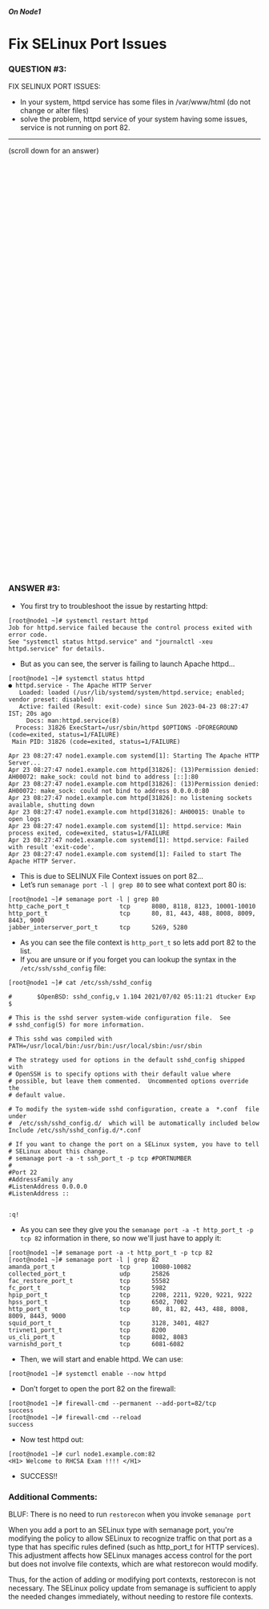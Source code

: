 ***On Node1***

# Fix SELinux Port Issues

### QUESTION #3:
FIX SELINUX PORT ISSUES: 
- In your system, httpd service has some files in /var/www/html (do not change or alter files)  
- solve the problem, httpd service of your system having some issues, service is not running on port 82. 

***
(scroll down for an answer)

<br/><br/><br/><br/><br/><br/><br/><br/><br/><br/><br/><br/><br/><br/><br/><br/><br/><br/><br/><br/><br/><br/><br/><br/>
<br/><br/><br/><br/><br/><br/><br/><br/><br/><br/><br/><br/><br/><br/><br/><br/><br/><br/><br/><br/><br/><br/><br/><br/>

### ANSWER #3:

* You first try to troubleshoot the issue by restarting httpd:

```
[root@node1 ~]# systemctl restart httpd
Job for httpd.service failed because the control process exited with error code.
See "systemctl status httpd.service" and "journalctl -xeu httpd.service" for details.
```

* But as you can see, the server is failing to launch Apache httpd...

```
[root@node1 ~]# systemctl status httpd
● httpd.service - The Apache HTTP Server
   Loaded: loaded (/usr/lib/systemd/system/httpd.service; enabled; vendor preset: disabled)
   Active: failed (Result: exit-code) since Sun 2023-04-23 08:27:47 IST; 20s ago
     Docs: man:httpd.service(8)
  Process: 31826 ExecStart=/usr/sbin/httpd $OPTIONS -DFOREGROUND (code=exited, status=1/FAILURE)
 Main PID: 31826 (code=exited, status=1/FAILURE)

Apr 23 08:27:47 node1.example.com systemd[1]: Starting The Apache HTTP Server...
Apr 23 08:27:47 node1.example.com httpd[31826]: (13)Permission denied: AH00072: make_sock: could not bind to address [::]:80
Apr 23 08:27:47 node1.example.com httpd[31826]: (13)Permission denied: AH00072: make_sock: could not bind to address 0.0.0.0:80
Apr 23 08:27:47 node1.example.com httpd[31826]: no listening sockets available, shutting down
Apr 23 08:27:47 node1.example.com httpd[31826]: AH00015: Unable to open logs
Apr 23 08:27:47 node1.example.com systemd[1]: httpd.service: Main process exited, code=exited, status=1/FAILURE
Apr 23 08:27:47 node1.example.com systemd[1]: httpd.service: Failed with result 'exit-code'.
Apr 23 08:27:47 node1.example.com systemd[1]: Failed to start The Apache HTTP Server.
```

* This is due to SELINUX File Context issues on port 82...
* Let’s run ```semanage port -l | grep 80``` to see what context port 80 is:

```
[root@node1 ~]# semanage port -l | grep 80
http_cache_port_t              tcp      8080, 8118, 8123, 10001-10010
http_port_t                    tcp      80, 81, 443, 488, 8008, 8009, 8443, 9000
jabber_interserver_port_t      tcp      5269, 5280
```

* As you can see the file context is ```http_port_t``` so lets add port 82 to the list.
* If you are unsure or if you forget you can lookup the syntax in the ```/etc/ssh/sshd_config``` file:
```
[root@node1 ~]# cat /etc/ssh/sshd_config

#       $OpenBSD: sshd_config,v 1.104 2021/07/02 05:11:21 dtucker Exp $

# This is the sshd server system-wide configuration file.  See
# sshd_config(5) for more information.

# This sshd was compiled with PATH=/usr/local/bin:/usr/bin:/usr/local/sbin:/usr/sbin

# The strategy used for options in the default sshd_config shipped with
# OpenSSH is to specify options with their default value where
# possible, but leave them commented.  Uncommented options override the
# default value.

# To modify the system-wide sshd configuration, create a  *.conf  file under
#  /etc/ssh/sshd_config.d/  which will be automatically included below
Include /etc/ssh/sshd_config.d/*.conf

# If you want to change the port on a SELinux system, you have to tell
# SELinux about this change.
# semanage port -a -t ssh_port_t -p tcp #PORTNUMBER
#
#Port 22
#AddressFamily any
#ListenAddress 0.0.0.0
#ListenAddress ::


:q!
```
* As you can see they give you the ```semanage port -a -t http_port_t -p tcp 82``` information in there,
so now we'll just have to apply it:

```
[root@node1 ~]# semanage port -a -t http_port_t -p tcp 82
[root@node1 ~]# semanage port -l | grep 82
amanda_port_t                  tcp      10080-10082
collected_port_t               udp      25826
fac_restore_port_t             tcp      55582
fc_port_t                      tcp      5982
hpip_port_t                    tcp      2208, 2211, 9220, 9221, 9222
hpss_port_t                    tcp      6502, 7002
http_port_t                    tcp      80, 81, 82, 443, 488, 8008, 8009, 8443, 9000
squid_port_t                   tcp      3128, 3401, 4827
trivnet1_port_t                tcp      8200
us_cli_port_t                  tcp      8082, 8083
varnishd_port_t                tcp      6081-6082
```

* Then, we will start and enable httpd.  We can use:
```
[root@node1 ~]# systemctl enable --now httpd
```

* Don’t forget to open the port 82 on the firewall:
```
[root@node1 ~]# firewall-cmd --permanent --add-port=82/tcp
success
[root@node1 ~]# firewall-cmd --reload
success
```

* Now test httpd out:
```
[root@node1 ~]# curl node1.example.com:82
<H1> Welcome to RHCSA Exam !!!! </H1>
```

* SUCCESS!!



### Additional Comments:
BLUF: There is no need to run ```restorecon``` when you invoke ```semanage port```

When you add a port to an SELinux type with semanage port, you're modifying the policy to allow SELinux 
to recognize traffic on that port as a type that has specific rules defined (such as http_port_t for HTTP services). 
This adjustment affects how SELinux manages access control for the port but does not involve file contexts, 
which are what restorecon would modify.

Thus, for the action of adding or modifying port contexts, restorecon is not necessary. The SELinux policy 
update from semanage is sufficient to apply the needed changes immediately, without needing to restore file contexts.

